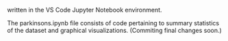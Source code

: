 written in the VS Code Jupyter Notebook environment.

The parkinsons.ipynb file consists of code pertaining to summary statistics of the dataset and graphical visualizations. (Commiting final changes soon.)
